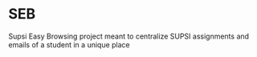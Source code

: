 # SEB
Supsi Easy Browsing project meant to centralize SUPSI assignments and emails of a student in a unique place
